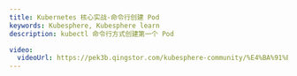```yaml
---
title: Kubernetes 核心实战-命令行创建 Pod
keywords: Kubesphere, Kubesphere learn
description: kubectl 命令行方式创建第一个 Pod

video:
  videoUrl: https://pek3b.qingstor.com/kubesphere-community/%E4%BA%91%E5%8E%9F%E7%94%9F%E5%AE%9E%E6%88%98/43%E3%80%81Kubernetes-%E6%A0%B8%E5%BF%83%E5%AE%9E%E6%88%98-kubectl%E5%91%BD%E4%BB%A4%E8%A1%8C%E6%96%B9%E5%BC%8F%E5%88%9B%E5%BB%BA%E7%AC%AC%E4%B8%80%E4%B8%AAPod.mp4
---
```


